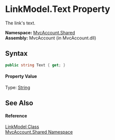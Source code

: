 LinkModel.Text Property
=======================
The link's text.

**Namespace:** [MvcAccount.Shared][1]  
**Assembly:** MvcAccount (in MvcAccount.dll)

Syntax
------

```csharp
public string Text { get; }
```

#### Property Value
Type: [String][2]

See Also
--------

#### Reference
[LinkModel Class][3]  
[MvcAccount.Shared Namespace][1]  

[1]: ../README.md
[2]: http://msdn.microsoft.com/en-us/library/s1wwdcbf
[3]: README.md